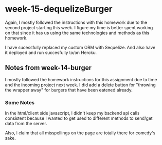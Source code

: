 # week-15-dequelizeBurger

Again, I mostly followed the instructions with this homework due to the second project starting this week.  I figure my time is better spent working on that since it has us using the same technologies and methods as this homework.

I have sucessfully replaced my custom ORM with Sequelize.  And also have it deployed and run succesfully to/on Heroku.


## Notes from week-14-burger

I mostly followed the homework instructions for this assignment due to time and the incoming project next week.  I did add a delete button for "throwing the wrapper away" for burgers that have been eatened already.  

### Some Notes
In the html/client side javascript, I didn't keep my backend api calls consistent because I wanted to get used to different methods to send/get data from the server.

Also, I claim that all misspellings on the page are totally there for comedy's sake.